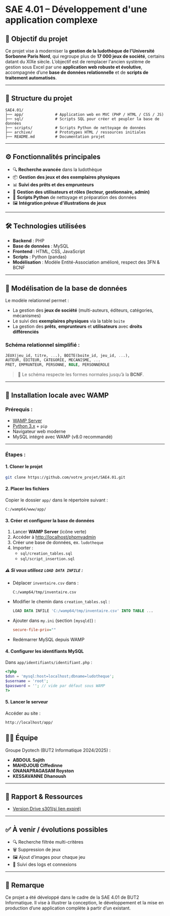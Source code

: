 
# SAE 4.01 – Développement d'une application complexe

## 🎯 Objectif du projet

Ce projet vise à moderniser la **gestion de la ludothèque de l’Université Sorbonne Paris Nord**, qui regroupe plus de **17 000 jeux de société**, certains datant du XIXe siècle. L’objectif est de remplacer l'ancien système de gestion sous Excel par une **application web robuste et évolutive**, accompagnée d’une **base de données relationnelle** et de **scripts de traitement automatisés**.

---

## 🧱 Structure du projet

```plaintext
SAE4.01/
├── app/              # Application web en MVC (PHP / HTML / CSS / JS)
├── sql/              # Scripts SQL pour créer et peupler la base de données
├── scripts/          # Scripts Python de nettoyage de données
├── archive/          # Prototypes HTML / ressources initiales
├── README.md         # Documentation projet
```

---

## ⚙️ Fonctionnalités principales

- 🔍 **Recherche avancée** dans la ludothèque
- 📦 **Gestion des jeux et des exemplaires physiques**
- 📊 **Suivi des prêts et des emprunteurs**
- 👤 **Gestion des utilisateurs et rôles (lecteur, gestionnaire, admin)**
- 🧹 **Scripts Python** de nettoyage et préparation des données
- 🖼️ **Intégration prévue d’illustrations de jeux**

---

## 🛠️ Technologies utilisées

- **Backend** : PHP
- **Base de données** : MySQL
- **Frontend** : HTML, CSS, JavaScript
- **Scripts** : Python (pandas)
- **Modélisation** : Modèle Entité-Association amélioré, respect des 3FN & BCNF

---

## 🧠 Modélisation de la base de données

Le modèle relationnel permet :
- La gestion des **jeux de société** (multi-auteurs, éditeurs, catégories, mécanismes)
- Le suivi des **exemplaires physiques** via la table `boite`
- La gestion des **prêts**, **emprunteurs** et **utilisateurs** avec **droits différenciés**

### Schéma relationnel simplifié :

```sql
JEUX(jeu_id, titre, ...), BOITE(boite_id, jeu_id, ...),
AUTEUR, EDITEUR, CATEGORIE, MECANISME, ...
PRET, EMPRUNTEUR, PERSONNE, ROLE, PERSONNEROLE
```

> 📌 Le schéma respecte les formes normales jusqu’à la **BCNF**.

---

## 🚀 Installation locale avec WAMP

### Prérequis :
- [WAMP Server](https://www.wampserver.com/)
- [Python 3.x](https://www.python.org/) + `pip`
- Navigateur web moderne
- MySQL intégré avec WAMP (v8.0 recommandé)

---

### Étapes :

#### 1. Cloner le projet
```bash
git clone https://github.com/votre_projet/SAE4.01.git
```

#### 2. Placer les fichiers
Copier le dossier `app/` dans le répertoire suivant :
```
C:/wamp64/www/app/
```

#### 3. Créer et configurer la base de données

1. Lancer **WAMP Server** (icône verte)
2. Accéder à [http://localhost/phpmyadmin](http://localhost/phpmyadmin)
3. Créer une base de données, ex. `ludotheque`
4. Importer :
   - `sql/creation_tables.sql`
   - `sql/script_insertion.sql`

##### ⚠️ Si vous utilisez `LOAD DATA INFILE` :
- Déplacer `inventaire.csv` dans :
  ```
  C:/wamp64/tmp/inventaire.csv
  ```
- Modifier le chemin dans `creation_tables.sql` :
  ```sql
  LOAD DATA INFILE 'C:/wamp64/tmp/inventaire.csv' INTO TABLE ...
  ```
- Ajouter dans `my.ini` (section `[mysqld]`) :
  ```ini
  secure-file-priv=""
  ```
- Redémarrer MySQL depuis WAMP

#### 4. Configurer les identifiants MySQL
Dans `app/identifiants/identifiant.php` :
```php
<?php
$dsn = 'mysql:host=localhost;dbname=ludotheque';
$username = 'root';
$password = ''; // vide par défaut sous WAMP
?>
```

#### 5. Lancer le serveur
Accéder au site :
```
http://localhost/app/
```

## 👨‍💻 Équipe

Groupe Dyotech (BUT2 Informatique 2024/2025) :
- **ABDOUL Sajith**
- **MAHDJOUB Ciffedinne**
- **GNANAPRAGASAM Royston**
- **KESSAVANNE Dhanoush**

---

## 📄 Rapport & Ressources


- [Version Drive s301(si lien expiré)](https://drive.google.com/drive/folders/1o0HUy2CeCfMBVKCZ8CLMnOgTMujFHPqs?usp=drive_link)

---

## ✅ À venir / évolutions possibles

- 🔍 Recherche filtrée multi-critères
- 🗑️ Suppression de jeux
- 🖼️ Ajout d’images pour chaque jeu
- 📑 Suivi des logs et connexions

---

## 📢 Remarque

Ce projet a été développé dans le cadre de la SAE 4.01 de BUT2 Informatique. Il vise à illustrer la conception, le développement et la mise en production d’une application complète à partir d’un existant.
